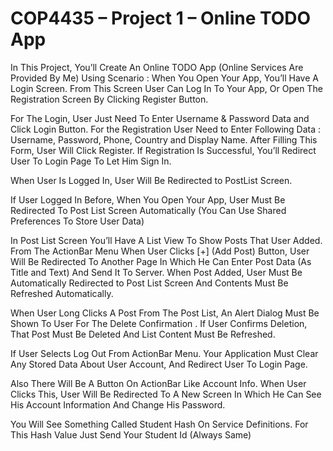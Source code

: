 # COP4435 – Project 1 – Online TODO App

In This Project, You’ll Create An Online TODO App (Online Services Are Provided By Me)
Using Scenario :
When You Open Your App, You’ll Have A Login Screen. From This Screen User Can Log In To Your App, Or Open The Registration Screen By Clicking Register Button.

For The Login, User Just Need To Enter Username & Password Data and Click Login Button.
For the Registration User Need to Enter Following Data :
Username, Password, Phone, Country and Display Name.
After Filling This Form, User Will Click Register.
If Registration Is Successful, You’ll Redirect User To Login Page To Let Him Sign In.

When User Is Logged In, User Will Be Redirected to PostList Screen. 

If User Logged In Before, When You Open Your App, User Must Be Redirected To Post List Screen Automatically (You Can Use Shared Preferences To Store User Data)

In Post List Screen You’ll Have A List View To Show Posts That User Added.
From The ActionBar Menu When User Clicks [+] (Add Post) Button, User Will Be Redirected To Another Page In Which He Can Enter Post Data (As Title and Text) And Send It To Server.
When Post Added, User Must Be Automatically Redirected to Post List Screen And Contents Must Be Refreshed Automatically.

When User Long Clicks A Post From The Post List, An Alert Dialog Must Be Shown To User For The Delete Confirmation . If User Confirms Deletion, That Post Must Be Deleted And List Content Must Be Refreshed.

If User Selects Log Out From ActionBar Menu. Your Application Must Clear Any Stored Data About User Account, And Redirect User To Login Page.

Also There Will Be A Button On ActionBar Like Account Info. When User Clicks This, User Will Be Redirected To A New Screen In Which He Can See His Account Information And Change His Password.

You Will See Something Called Student Hash On Service Definitions. For This Hash Value Just Send Your Student Id (Always Same)
